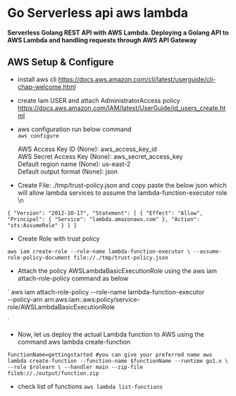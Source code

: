 # Go Serverless api aws lambda

**Serverless Golang REST API with AWS Lambda. Deploying a Golang API to AWS Lambda and handling requests through AWS API Gateway**

## AWS Setup & Configure 

* install aws cli https://docs.aws.amazon.com/cli/latest/userguide/cli-chap-welcome.html



* create Iam USER and attach AdministratorAccess policy https://docs.aws.amazon.com/IAM/latest/UserGuide/id_users_create.html


* aws configuration run below command \
` aws configure `


	AWS Access Key ID (None): aws_access_key_id \
	AWS Secret Access Key (None): aws_secret_access_key \
	Default region name (None): us-east-2 \
	Default output format (None): json


* Create File: ./tmp/trust-policy.json and copy paste the below json which will  allow lambda services to assume the lambda-function-executor role \n

`{
    "Version": "2012-10-17",
    "Statement": [
        {
            "Effect": "Allow",
            "Principal": {
                "Service": "lambda.amazonaws.com"
            },
            "Action": "sts:AssumeRole"
        }
    ]
}`


* Create Role with trust policy 

`aws iam create-role --role-name lambda-function-executor \
--assume-role-policy-document file://./tmp/trust-policy.json`


* Attach the policy AWSLambdaBasicExecutionRole using the aws iam attach-role-policy command as below

`
aws iam attach-role-policy --role-name lambda-function-executor \
--policy-arn arn:aws:iam::aws:policy/service-role/AWSLambdaBasicExecutionRole

`

* Now, let us deploy the actual Lambda function to AWS using the command aws lambda create-function

`functionName=gettingstarted #you can give your preferred name
aws lambda create-function --function-name $functionName --runtime go1.x \
--role $rolearn \
--handler main --zip-file fileb://./output/function.zip
`


* check list of functions 
` aws lambda list-functions `
